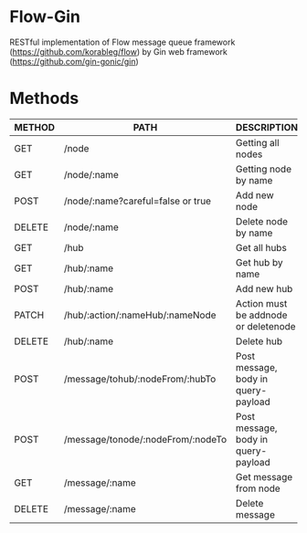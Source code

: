# Flow-Gin
RESTful implementation of Flow message queue framework (https://github.com/korableg/flow) by Gin web framework (https://github.com/gin-gonic/gin)

# Methods
|METHOD|PATH|DESCRIPTION|
| ------ | ------ | ------ |
|GET|/node|Getting all nodes|
|GET|/node/:name|Getting node by name|
|POST|/node/:name?careful=false or true|Add new node|
|DELETE|/node/:name|Delete node by name|
|GET|/hub|Get all hubs|
|GET|/hub/:name|Get hub by name|
|POST|/hub/:name|Add new hub|
|PATCH|/hub/:action/:nameHub/:nameNode|Action must be addnode or deletenode|
|DELETE|/hub/:name|Delete hub|
|POST|/message/tohub/:nodeFrom/:hubTo|Post message, body in query-payload|
|POST|/message/tonode/:nodeFrom/:nodeTo|Post message, body in query-payload|
|GET|/message/:name|Get message from node|
|DELETE|/message/:name|Delete message|
